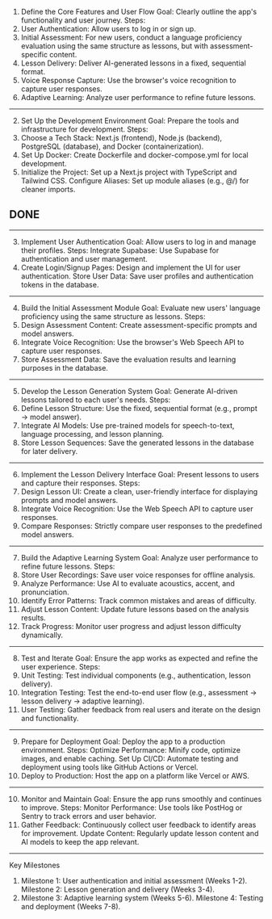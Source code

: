 1. Define the Core Features and User Flow
Goal: Clearly outline the app's functionality and user journey.
Steps:
1. User Authentication: Allow users to log in or sign up.
2. Initial Assessment: For new users, conduct a language proficiency evaluation using the same structure as lessons, but with assessment-specific content.
3. Lesson Delivery: Deliver AI-generated lessons in a fixed, sequential format.
4. Voice Response Capture: Use the browser's voice recognition to capture user responses.
5. Adaptive Learning: Analyze user performance to refine future lessons.
---
<!--  -->
2. Set Up the Development Environment
Goal: Prepare the tools and infrastructure for development.
Steps:
1. Choose a Tech Stack: Next.js (frontend), Node.js (backend), PostgreSQL (database), and Docker (containerization).
2. Set Up Docker: Create Dockerfile and docker-compose.yml for local development.
3. Initialize the Project: Set up a Next.js project with TypeScript and Tailwind CSS.
Configure Aliases: Set up module aliases (e.g., @/) for cleaner imports.
<!--  -->
## DONE
---
3. Implement User Authentication
Goal: Allow users to log in and manage their profiles.
Steps:
Integrate Supabase: Use Supabase for authentication and user management.
2. Create Login/Signup Pages: Design and implement the UI for user authentication.
Store User Data: Save user profiles and authentication tokens in the database.
---
4. Build the Initial Assessment Module
Goal: Evaluate new users' language proficiency using the same structure as lessons.
Steps:
1. Design Assessment Content: Create assessment-specific prompts and model answers.
2. Integrate Voice Recognition: Use the browser's Web Speech API to capture user responses.
3. Store Assessment Data: Save the evaluation results and learning purposes in the database.
---
5. Develop the Lesson Generation System
Goal: Generate AI-driven lessons tailored to each user's needs.
Steps:
1. Define Lesson Structure: Use the fixed, sequential format (e.g., prompt → model answer).
2. Integrate AI Models: Use pre-trained models for speech-to-text, language processing, and lesson planning.
3. Store Lesson Sequences: Save the generated lessons in the database for later delivery.
---
6. Implement the Lesson Delivery Interface
Goal: Present lessons to users and capture their responses.
Steps:
1. Design Lesson UI: Create a clean, user-friendly interface for displaying prompts and model answers.
2. Integrate Voice Recognition: Use the Web Speech API to capture user responses.
3. Compare Responses: Strictly compare user responses to the predefined model answers.
---
7. Build the Adaptive Learning System
Goal: Analyze user performance to refine future lessons.
Steps:
1. Store User Recordings: Save user voice responses for offline analysis.
2. Analyze Performance: Use AI to evaluate acoustics, accent, and pronunciation.
3. Identify Error Patterns: Track common mistakes and areas of difficulty.
4. Adjust Lesson Content: Update future lessons based on the analysis results.
5. Track Progress: Monitor user progress and adjust lesson difficulty dynamically.
---
8. Test and Iterate
Goal: Ensure the app works as expected and refine the user experience.
Steps:
1. Unit Testing: Test individual components (e.g., authentication, lesson delivery).
2. Integration Testing: Test the end-to-end user flow (e.g., assessment → lesson delivery → adaptive learning).
3. User Testing: Gather feedback from real users and iterate on the design and functionality.
---
9. Prepare for Deployment
Goal: Deploy the app to a production environment.
Steps:
Optimize Performance: Minify code, optimize images, and enable caching.
Set Up CI/CD: Automate testing and deployment using tools like GitHub Actions or Vercel.
3. Deploy to Production: Host the app on a platform like Vercel or AWS.
---
10. Monitor and Maintain
Goal: Ensure the app runs smoothly and continues to improve.
Steps:
Monitor Performance: Use tools like PostHog or Sentry to track errors and user behavior.
2. Gather Feedback: Continuously collect user feedback to identify areas for improvement.
Update Content: Regularly update lesson content and AI models to keep the app relevant.
---
Key Milestones
1. Milestone 1: User authentication and initial assessment (Weeks 1-2).
Milestone 2: Lesson generation and delivery (Weeks 3-4).
3. Milestone 3: Adaptive learning system (Weeks 5-6).
Milestone 4: Testing and deployment (Weeks 7-8).